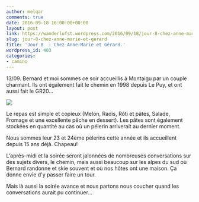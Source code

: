 ```yaml
---
author: melqar
comments: true
date: 2016-09-18 16:00:00+00:00
layout: post
link: https://wanderlufst.wordpress.com/2016/09/18/jour-8-chez-anne-marie-et-gerard/
slug: jour-8-chez-anne-marie-et-gerard
title: 'Jour 8  : Chez Anne-Marie et Gérard.'
wordpress_id: 403
categories:
- camino
---
```


13/09. Bernard et moi sommes ce soir accueillis à Montaigu par un couple charmant. Ils ont également fait le chemin en 1998 depuis Le Puy, et ont aussi fait le GR20...

[![](http://wanderlufst.files.wordpress.com/2016/09/wp-image-76747082jpg.jpg)](http://wanderlufst.files.wordpress.com/2016/09/wp-image-76747082jpg.jpg)

Le repas est simple et copieux (Melon, Radis, Rôti et pâtes, Salade, Fromage et une excellente pêche en dessert). Les pâtes sont également stockées en quantité au cas où un pélerin arriverait au dernier moment. 

Nous sommes leur 23 et 24ème pélerins cette année et ils accueillent depuis 15 ans déjà. Chapeau!

L'après-midi et la soirée seront jalonnées de nombreuses conversations sur des sujets divers, le chemin, mais aussi beaucoup sur les alpes du sud où Bernard randonne et skie souvent et où nos hôtes ont une maison. Ça donne envie d'y passer faire un tour.

Mais là aussi la soirée avance et nous partons nous coucher quand les conversations aurait pu continuer...
